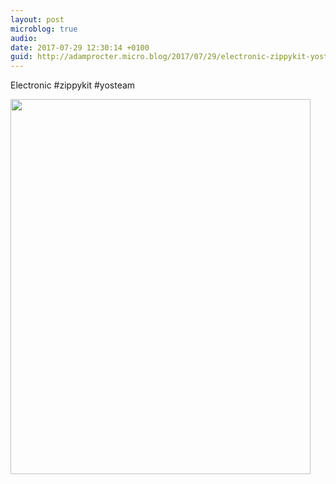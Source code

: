 ```yaml
---
layout: post
microblog: true
audio: 
date: 2017-07-29 12:30:14 +0100
guid: http://adamprocter.micro.blog/2017/07/29/electronic-zippykit-yosteam.html
---
```

Electronic #zippykit #yosteam

<img src="http://discursive.adamprocter.co.uk/uploads/2017/aeb9ea64b7.jpg" width="480" height="600" />
